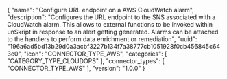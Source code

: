 {
  "name": "Configure URL endpoint on a AWS CloudWatch alarm",
  "description": "Configures the URL endpoint to the SNS associated with a CloudWatch alarm. This allows to external functions to be invoked within unSkript in response to an alert getting generated. Alarms can be attached to the handlers to perform data enrichment or remediation", 
  "uuid": "196a6ad5bd13b29d0a3acbf3227b134f7a38777cb1051928f0cb456845c643e0",
  "icon": "CONNECTOR_TYPE_AWS",
  "categories": [ "CATEGORY_TYPE_CLOUDOPS" ],
  "connector_types": [ "CONNECTOR_TYPE_AWS" ],
  "version": "1.0.0"
}

